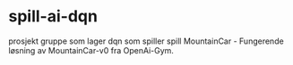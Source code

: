 # spill-ai-dqn
prosjekt gruppe som lager dqn som spiller spill
MountainCar - Fungerende løsning av MountainCar-v0 fra OpenAi-Gym. 
